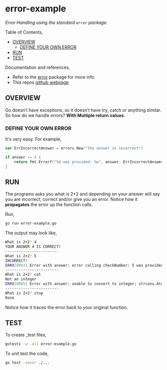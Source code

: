 # error-example

_Error Handling using the standard `error` package._

Table of Contents,

* [OVERVIEW](https://github.com/JeffDeCola/my-go-examples/tree/master/common-go/error-reporting/error-example#overview)
  * [DEFINE YOUR OWN ERROR](https://github.com/JeffDeCola/my-go-examples/tree/master/common-go/error-reporting/error-example#define-your-own-error)
* [RUN](https://github.com/JeffDeCola/my-go-examples/tree/master/common-go/error-reporting/error-example#run)
* [TEST](https://github.com/JeffDeCola/my-go-examples/tree/master/common-go/error-reporting/error-example#test)

Documentation and references,

* Refer to the
  [error](https://pkg.go.dev/error)
  package for more info
* This repos [github webpage](https://jeffdecola.github.io/my-go-examples/)

## OVERVIEW

Go doesn’t have exceptions, so it doesn’t have try, catch or anything similar.
So how do we handle errors? **With Multiple return values**.

### DEFINE YOUR OWN ERROR

It's very easy. For example,

```go
var ErrIncorrectAnswer = errors.New("the answer is incorrect")

if answer != 4 {
    return fmt.Errorf("%d was provided: %w", answer, ErrIncorrectAnswer)
}
```

## RUN

The programs asks you what is 2+2 and depending on your answer will
say you are incorrect, correct and/or give you an error. Notice how it **propagates**
the error up the function calls.

Run,

```bash
go run error-example.go
```

The output may look like,

```bash
What is 2+2? 4
YOUR ANSWER 4 IS CORRECT!
------------------------
What is 2+2? 5
INCORRECT!
ERRO[0003] Error with answer: error calling checkNumber: 5 was provided: the answer is incorrect
------------------------ 
What is 2+2? cat
Not an integer
ERRO[0005] Error with answer: unable to convert to integer: strconv.Atoi: parsing "cat": invalid syntax
------------------------ 
What is 2+2? stop
Done
```

Notice how it traces the error back to your original function.

## TEST

To create _test files,

```bash
gotests -w -all error-example.go
```

To unit test the code,

```bash
go test -cover ./... 
```
